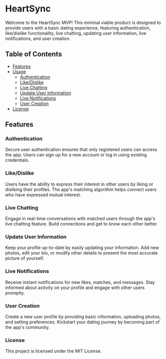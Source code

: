# HeartSync

Welcome to the HeartSync MVP! This minimal viable product is designed to provide users with a basic dating experience, featuring authentication, like/dislike functionality, live chatting, updating user information, live notifications, and user creation.

## Table of Contents

- [Features](#features)
- [Usage](#usage)
  - [Authentication](#authentication)
  - [Like/Dislike](#like-dislike)
  - [Live Chatting](#live-chatting)
  - [Update User Information](#update-user-information)
  - [Live Notifications](#live-notifications)
  - [User Creation](#user-creation)
- [License](#license)

## Features

### Authentication

Secure user authentication ensures that only registered users can access the app. Users can sign up for a new account or log in using existing credentials.

### Like/Dislike

Users have the ability to express their interest in other users by liking or disliking their profiles. The app's matching algorithm helps connect users who have expressed mutual interest.

### Live Chatting

Engage in real-time conversations with matched users through the app's live chatting feature. Build connections and get to know each other better.

### Update User Information

Keep your profile up-to-date by easily updating your information. Add new photos, edit your bio, or modify other details to present the most accurate picture of yourself.

### Live Notifications

Receive instant notifications for new likes, matches, and messages. Stay informed about activity on your profile and engage with other users promptly.

### User Creation

Create a new user profile by providing basic information, uploading photos, and setting preferences. Kickstart your dating journey by becoming part of the app's community.

### License

This project is licensed under the MIT License.
